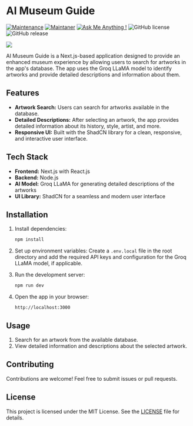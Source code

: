 # AI Museum Guide

[![Maintenance](https://img.shields.io/badge/Maintained%3F-yes-green.svg)]()
[![Maintaner](https://img.shields.io/static/v1?label=Nariman%20Mamutov&message=Maintainer&color=red)](mailto:nairman.mamutov@extrawest.com)
[![Ask Me Anything !](https://img.shields.io/badge/Ask%20me-anything-1abc9c.svg)]()
![GitHub license](https://img.shields.io/github/license/Naereen/StrapDown.js.svg)
![GitHub release](https://img.shields.io/badge/release-v1.0.0-blue)

![](https://raw.githubusercontent.com/extrawest/arnie-ai-coach/main/preview.gif)

AI Museum Guide is a Next.js-based application designed to provide an enhanced museum experience by allowing users to search for artworks in the app's database. The app uses the Groq LLaMA model to identify artworks and provide detailed descriptions and information about them.

## Features

- **Artwork Search:** Users can search for artworks available in the database.
- **Detailed Descriptions:** After selecting an artwork, the app provides detailed information about its history, style, artist, and more.
- **Responsive UI:** Built with the ShadCN library for a clean, responsive, and interactive user interface.

## Tech Stack

- **Frontend:** Next.js with React.js
- **Backend:** Node.js
- **AI Model:** Groq LLaMA for generating detailed descriptions of the artworks
- **UI Library:** ShadCN for a seamless and modern user interface

## Installation

1. Install dependencies:

   ```bash
   npm install
   ```

2. Set up environment variables:
   Create a `.env.local` file in the root directory and add the required API keys and configuration for the Groq LLaMA model, if applicable.

3. Run the development server:

   ```bash
   npm run dev
   ```

4. Open the app in your browser:
   ```
   http://localhost:3000
   ```

## Usage

1. Search for an artwork from the available database.
2. View detailed information and descriptions about the selected artwork.

## Contributing

Contributions are welcome! Feel free to submit issues or pull requests.

## License

This project is licensed under the MIT License. See the [LICENSE](LICENSE) file for details.
